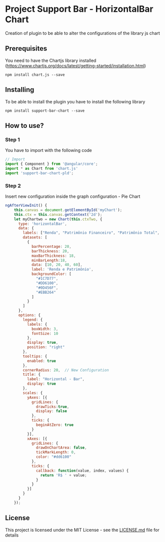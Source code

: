 # Project Support Bar - HorizontalBar Chart

Creation of plugin to be able to alter the configurations of the library js chart

## Prerequisites

You need to have the Chartjs library installed (https://www.chartjs.org/docs/latest/getting-started/installation.html)

```shell
npm install chart.js --save
```

## Installing

To be able to install the plugin you have to install the following library

```shell
npm install support-bar-chart --save
```

## How to use?

### Step 1
You have to import with the following code

```javascript
// Import
import { Component } from '@angular/core';
import * as Chart from 'chart.js'
import 'support-bar-chart-pld';
```
### Step 2

Insert new configuration inside the graph configuration - Pie Chart

```javascript
ngAfterViewInit() {
    this.canvas = document.getElementById('myChart');
    this.ctx = this.canvas.getContext('2d');
    let myChartwo = new Chart(this.ctxTwo, {
      type: 'horizontalBar',
      data: {
        labels: ["Renda", "Patrimônio Financeiro", "Patrimônio Total", "Operacão alertada"],
        datasets: [
          { 
            barPercentage: 20,
            barThickness: 20,
            maxBarThickness: 18,
            minBarLength:18,
            data: [10, 20, 40, 60],
            label: 'Renda e Patrimônio',
            backgroundColor: [
              "#1C7D77",
              "#DD6100",
              "#0D456F",
              "#EBB264"
            ]
          }
        ]
      },
      options: {
        legend: {
          labels: {
            boxWidth: 3,
            fontSize: 10
          },
          display: true,
          position: "right"
        },
        tooltips: {
          enabled: true
        },
        cornerRadius: 20,  // New Configuration
        title: {
          label: "Horizontal - Bar",
          display: true
        },
        scales: {
          yAxes: [{
            gridLines: {
              drawTicks:true,
              display: false 
            },
            ticks: {
              beginAtZero: true
            }
          }],
          xAxes: [{
            gridLines: {
              drawOnChartArea: false,
              tickMarkLength: 0,
              color: "#dd6100"
            },
            ticks: {
              callback: function(value, index, values) {
                return 'R$ ' + value;
              }
            }
          }]
        }
      }
    });

```

## License

This project is licensed under the MIT License - see the [LICENSE.md](LICENSE.md) file for details


